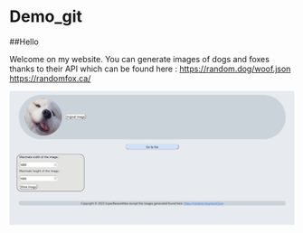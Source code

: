 # Demo_git

##Hello


Welcome on my website.
You can generate images of dogs and foxes thanks to their API which can be found here :
https://random.dog/woof.json
https://randomfox.ca/

![Page dog](image/page_dog.png)